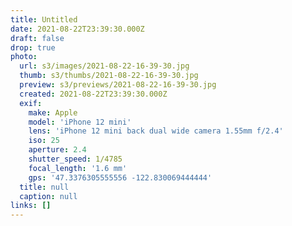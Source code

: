 ```yaml
---
title: Untitled
date: 2021-08-22T23:39:30.000Z
draft: false
drop: true
photo:
  url: s3/images/2021-08-22-16-39-30.jpg
  thumb: s3/thumbs/2021-08-22-16-39-30.jpg
  preview: s3/previews/2021-08-22-16-39-30.jpg
  created: 2021-08-22T23:39:30.000Z
  exif:
    make: Apple
    model: 'iPhone 12 mini'
    lens: 'iPhone 12 mini back dual wide camera 1.55mm f/2.4'
    iso: 25
    aperture: 2.4
    shutter_speed: 1/4785
    focal_length: '1.6 mm'
    gps: '47.3376305555556 -122.830069444444'
  title: null
  caption: null
links: []
---
```

